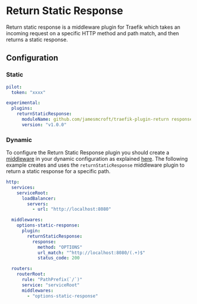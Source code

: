 # Return Static Response

Return static response is a middleware plugin for Traefik which takes an incoming request on a specific HTTP method and path match, and then returns a static response.

## Configuration

### Static

```yaml
pilot:
  token: "xxxx"

experimental:
  plugins:
    returnStaticResponse:
      moduleName: github.com/jamesmcroft/traefik-plugin-return response
      version: "v1.0.0"
```

### Dynamic

To configure the Return Static Response plugin you should create a [middleware](https://docs.traefik.io/middlewares/overview/) in your dynamic configuration as explained [here](https://doc.traefik.io/traefik/middlewares/overview/). The following example creates and uses the `returnStaticResponse` middleware plugin to return a static response for a specific path.

```yaml
http:
  services:
    serviceRoot:
      loadBalancer:
        servers:
          - url: "http://localhost:8080"

  middlewares:
    options-static-response:
      plugin:
        returnStaticResponse:
          response:
            method: "OPTIONS"
            url_match: "^http://localhost:8080/(.+)$"
            status_code: 200

  routers:
    routerRoot:
      rule: "PathPrefix(`/`)"
      service: "serviceRoot"
      middlewares:
        - "options-static-response"
```
